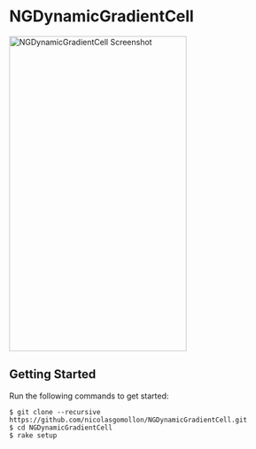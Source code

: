 # NGDynamicGradientCell

<img alt="NGDynamicGradientCell Screenshot" width="320" height="568" src="http://f.cl.ly/items/2f2t3D2u2Y0X2M2q2C33/NGDynamicGradientCell_Screenshot.png" />


## Getting Started

Run the following commands to get started:

    $ git clone --recursive https://github.com/nicolasgomollon/NGDynamicGradientCell.git
    $ cd NGDynamicGradientCell
    $ rake setup
